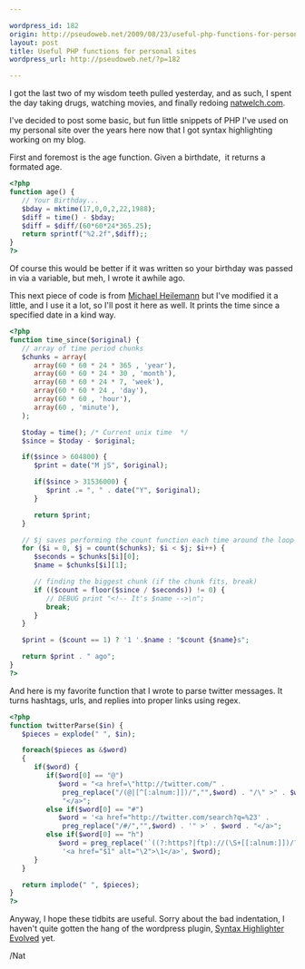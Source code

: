 ```yaml
---

wordpress_id: 182
origin: http://pseudoweb.net/2009/08/23/useful-php-functions-for-personal-sites/
layout: post
title: Useful PHP functions for personal sites
wordpress_url: http://pseudoweb.net/?p=182

---
```

I got the last two of my wisdom teeth pulled yesterday, and as such, I spent the day taking drugs, watching movies, and finally redoing <a href="http://natwelch.com">natwelch.com</a>.

I've decided to post some basic, but fun little snippets of PHP I've used on my personal site over the years here now that I got syntax highlighting working on my blog.

First and foremost is the age function. Given a birthdate,  it returns a formated age.

```php
<?php
function age() {
   // Your Birthday...
   $bday = mktime(17,0,0,2,22,1988);
   $diff = time() - $bday;
   $diff = $diff/(60*60*24*365.25);
   return sprintf("%2.2f",$diff);;
}
?>
```

Of course this would be better if it was written so your birthday was passed in via a variable, but meh, I wrote it awhile ago.

This next piece of code is from <a href="http://binarybonsai.com/code/timesince.txt">Michael Heilemann</a> but I've modified it a little, and I use it a lot, so I'll post it here as well. It prints the time since a specified date in a kind way.

```php
<?php
function time_since($original) {
   // array of time period chunks
   $chunks = array(
      array(60 * 60 * 24 * 365 , 'year'),
      array(60 * 60 * 24 * 30 , 'month'),
      array(60 * 60 * 24 * 7, 'week'),
      array(60 * 60 * 24 , 'day'),
      array(60 * 60 , 'hour'),
      array(60 , 'minute'),
   );

   $today = time(); /* Current unix time  */
   $since = $today - $original;

   if($since > 604800) {
      $print = date("M jS", $original);

      if($since > 31536000) {
         $print .= ", " . date("Y", $original);
      }

      return $print;
   }

   // $j saves performing the count function each time around the loop
   for ($i = 0, $j = count($chunks); $i < $j; $i++) {
      $seconds = $chunks[$i][0];
      $name = $chunks[$i][1];

      // finding the biggest chunk (if the chunk fits, break)
      if (($count = floor($since / $seconds)) != 0) {
         // DEBUG print "<!-- It's $name -->\n";
         break;
      }
   }

   $print = ($count == 1) ? '1 '.$name : "$count {$name}s";

   return $print . " ago";
}
?>
```

And here is my favorite function that I wrote to parse twitter messages. It turns hashtags, urls, and replies into proper links using regex.

```php
<?php
function twitterParse($in) {
   $pieces = explode(" ", $in);

   foreach($pieces as &$word)
   {
      if($word) {
         if($word[0] == "@")
            $word = "<a href=\"http://twitter.com/" .
             preg_replace("/(@|[^[:alnum:]])/","",$word) . "/\" >" . $word .
             "</a>";
         else if($word[0] == "#")
            $word = '<a href="http://twitter.com/search?q=%23' .
             preg_replace("/#/","",$word) . '" >' . $word . "</a>";
         else if($word[0] == "h")
            $word = preg_replace('`((?:https?|ftp)://(\S+[[:alnum:]])/?)`',
             '<a href="$1" alt="\2">\1</a>', $word);
      }
   }

   return implode(" ", $pieces);
}
?>
```

Anyway, I hope these tidbits are useful. Sorry about the bad indentation, I haven't quite gotten the hang of the wordpress plugin, <a href="http://wordpress.org/extend/plugins/syntaxhighlighter/">Syntax Highlighter Evolved</a> yet.

/Nat
